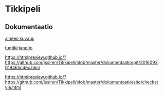 # Tikkipeli

## Dokumentaatio

[aiheen kuvaus](dokumentaatio/aiheenKuvausJaRakenne.md)

[tuntikirjanpito](dokumentaatio/Tuntikirjanpito.md)

https://htmlpreview.github.io/?https://github.com/jssiren/Tikkipeli/blob/master/dokumentaatio/pit/201609301946/index.html

https://htmlpreview.github.io/?https://github.com/jssiren/Tikkipeli/blob/master/dokumentaatio/site/checkstyle.html